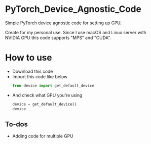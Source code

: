 # PyTorch_Device_Agnostic_Code
Simple PyTorch device agnostic code for setting up GPU.

Create for my personal use. Since I use macOS and Linux server with NVIDIA GPU this code supports "MPS" and "CUDA".

# How to use
* Download this code
* Import this code like below
    ```python
    from device import get_default_device
    ```
* And check what GPU you're using
    ```python
    device = get_default_device()
    device
    ```

## To-dos
* Adding code for multiple GPU
